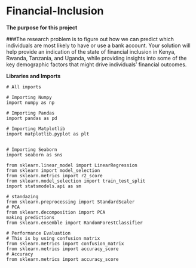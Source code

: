 # Financial-Inclusion

**The purpose for this project**

###The research problem is to figure out how we can predict which individuals are most likely to have or use a bank account. Your solution will help provide an indication of the state of financial inclusion in Kenya, Rwanda, Tanzania, and Uganda, while providing insights into some of the key demographic factors that might drive individuals’ financial outcomes.

**Libraries and Imports**

```
# All imports

# Importing Numpy
import numpy as np

# Importing Pandas
import pandas as pd

# Importing Matplotlib
import matplotlib.pyplot as plt


# Importing Seaborn
import seaborn as sns

from sklearn.linear_model import LinearRegression
from sklearn import model_selection
from sklearn.metrics import r2_score
from sklearn.model_selection import train_test_split
import statsmodels.api as sm

# standazing
from sklearn.preprocessing import StandardScaler
# PCA
from sklearn.decomposition import PCA
making predictions
from sklearn.ensemble import RandomForestClassifier

# Performance Evaluation
# This is by using confusion matrix
from sklearn.metrics import confusion_matrix
from sklearn.metrics import accuracy_score
# Accuracy
from sklearn.metrics import accuracy_score
```

